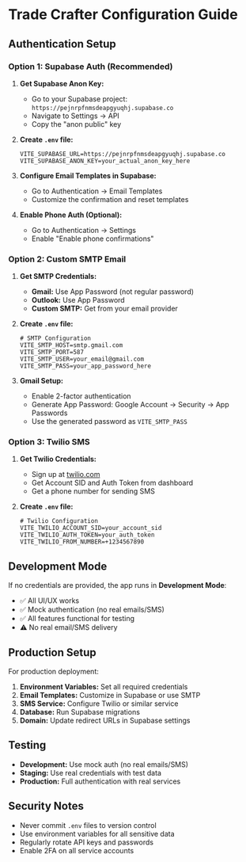 # Trade Crafter Configuration Guide

## Authentication Setup

### Option 1: Supabase Auth (Recommended)

1. **Get Supabase Anon Key:**
   - Go to your Supabase project: `https://pejnrpfnmsdeapgyuqhj.supabase.co`
   - Navigate to Settings → API
   - Copy the "anon public" key

2. **Create `.env` file:**
   ```env
   VITE_SUPABASE_URL=https://pejnrpfnmsdeapgyuqhj.supabase.co
   VITE_SUPABASE_ANON_KEY=your_actual_anon_key_here
   ```

3. **Configure Email Templates in Supabase:**
   - Go to Authentication → Email Templates
   - Customize the confirmation and reset templates

4. **Enable Phone Auth (Optional):**
   - Go to Authentication → Settings
   - Enable "Enable phone confirmations"

### Option 2: Custom SMTP Email

1. **Get SMTP Credentials:**
   - **Gmail:** Use App Password (not regular password)
   - **Outlook:** Use App Password
   - **Custom SMTP:** Get from your email provider

2. **Create `.env` file:**
   ```env
   # SMTP Configuration
   VITE_SMTP_HOST=smtp.gmail.com
   VITE_SMTP_PORT=587
   VITE_SMTP_USER=your_email@gmail.com
   VITE_SMTP_PASS=your_app_password_here
   ```

3. **Gmail Setup:**
   - Enable 2-factor authentication
   - Generate App Password: Google Account → Security → App Passwords
   - Use the generated password as `VITE_SMTP_PASS`

### Option 3: Twilio SMS

1. **Get Twilio Credentials:**
   - Sign up at [twilio.com](https://twilio.com)
   - Get Account SID and Auth Token from dashboard
   - Get a phone number for sending SMS

2. **Create `.env` file:**
   ```env
   # Twilio Configuration
   VITE_TWILIO_ACCOUNT_SID=your_account_sid
   VITE_TWILIO_AUTH_TOKEN=your_auth_token
   VITE_TWILIO_FROM_NUMBER=+1234567890
   ```

## Development Mode

If no credentials are provided, the app runs in **Development Mode**:
- ✅ All UI/UX works
- ✅ Mock authentication (no real emails/SMS)
- ✅ All features functional for testing
- ⚠️ No real email/SMS delivery

## Production Setup

For production deployment:

1. **Environment Variables:** Set all required credentials
2. **Email Templates:** Customize in Supabase or use SMTP
3. **SMS Service:** Configure Twilio or similar service
4. **Database:** Run Supabase migrations
5. **Domain:** Update redirect URLs in Supabase settings

## Testing

- **Development:** Use mock auth (no real emails/SMS)
- **Staging:** Use real credentials with test data
- **Production:** Full authentication with real services

## Security Notes

- Never commit `.env` files to version control
- Use environment variables for all sensitive data
- Regularly rotate API keys and passwords
- Enable 2FA on all service accounts 